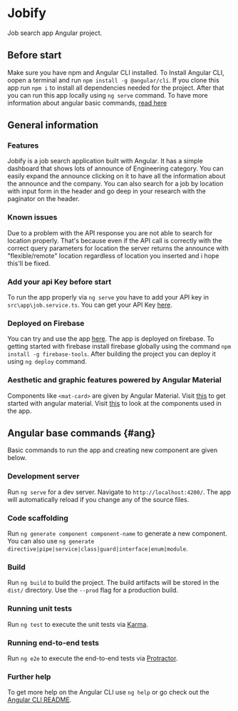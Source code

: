 # Jobify

Job search app Angular project.

## Before start

Make sure you have npm and Angular CLI installed. To Install Angular CLI, oopen a terminal and run `npm install -g @angular/cli`.
If you clone this app run `npm i` to install all dependencies needed for the project. After that you can run this app locally using `ng serve` command.
To have more information about angular basic commands, [read here](#ang)

## General information

### Features

Jobify is a job search application built with Angular. It has a simple dashboard that shows lots of announce of Engineering category. You can easily expand the announce clicking on it
to have all the information about the announce and the company. You can also search for a job by location with input form in the header and go deep in your research with the paginator on the header.

### Known issues

Due to a problem with the API response you are not able to search for location properly. That's because even if the API call is correctly with the correct query parameters for location
the server returns the announce with "flexible/remote" location regardless of location you inserted and i hope this'll be fixed.

### Add your api Key before start

To run the app properly via `ng serve` you have to add your API key in `src\app\job.service.ts`.
You can get your API Key [here](https://www.themuse.com/developers/api/v2/apps).

### Deployed on Firebase

You can try and use the app [here](https://jobify-f4df2.web.app). The app is deployed on firebase.
To getting started with firebase install firebase globally using the command `npm install -g firebase-tools`.
After building the project you can deploy it using `ng deploy` command.

### Aesthetic and graphic features powered by Angular Material

Components like `<mat-card>` are given by Angular Material.
Visit [this](https://material.angular.io/guide/getting-started) to get started with angular material.
Visit [this](https://material.angular.io/components/categories) to look at the components used in the app.


## Angular base commands {#ang}

Basic commands to run the app and creating new component are given below.

### Development server

Run `ng serve` for a dev server. Navigate to `http://localhost:4200/`. The app will automatically reload if you change any of the source files.

### Code scaffolding

Run `ng generate component component-name` to generate a new component. You can also use `ng generate directive|pipe|service|class|guard|interface|enum|module`.

### Build

Run `ng build` to build the project. The build artifacts will be stored in the `dist/` directory. Use the `--prod` flag for a production build.

### Running unit tests

Run `ng test` to execute the unit tests via [Karma](https://karma-runner.github.io).

### Running end-to-end tests

Run `ng e2e` to execute the end-to-end tests via [Protractor](http://www.protractortest.org/).

### Further help

To get more help on the Angular CLI use `ng help` or go check out the [Angular CLI README](https://github.com/angular/angular-cli/blob/master/README.md).
